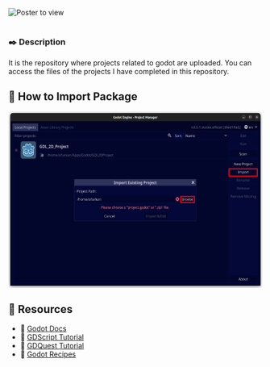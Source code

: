 ![Poster to view](https://godotengine.org/themes/godotengine/assets/press/logo_small_color_light.png)
#
### ✒️ Description
It is the repository where projects related to godot are uploaded. You can access the files of the projects I have completed in this repository.

## 🔩 How to Import Package
<img src="https://raw.githubusercontent.com/Fartomy/Godot-Learn-Projects/main/godotImport.png" align="center" height="350">

## 📖 Resources
- 🔖 [Godot Docs](https://docs.godotengine.org/en/stable/)
- 🔖 [GDScript Tutorial](https://gdquest.github.io/learn-gdscript/?ref=godot-docs)
- 🔖 [GDQuest Tutorial](https://www.gdquest.com/tutorial/)
- 🔖 [Godot Recipes](http://kidscancode.org/godot_recipes/3.x/)
